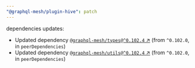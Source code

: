 ```yaml
---
"@graphql-mesh/plugin-hive": patch
---
```

dependencies updates:
  - Updated dependency [`@graphql-mesh/types@^0.102.4` ↗︎](https://www.npmjs.com/package/@graphql-mesh/types/v/0.102.4) (from `^0.102.0`, in `peerDependencies`)
  - Updated dependency [`@graphql-mesh/utils@^0.102.4` ↗︎](https://www.npmjs.com/package/@graphql-mesh/utils/v/0.102.4) (from `^0.102.0`, in `peerDependencies`)
